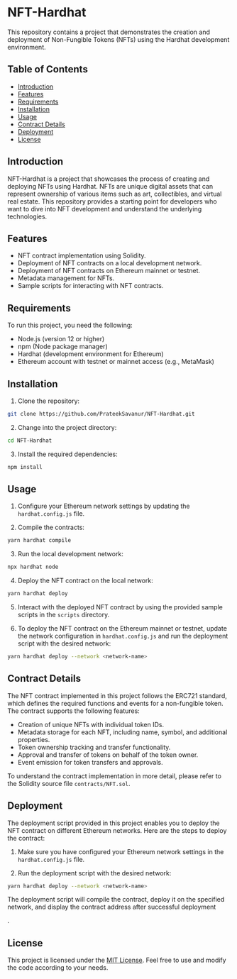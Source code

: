 # NFT-Hardhat

This repository contains a project that demonstrates the creation and deployment of Non-Fungible Tokens (NFTs) using the Hardhat development environment.

## Table of Contents

-   [Introduction](#introduction)
-   [Features](#features)
-   [Requirements](#requirements)
-   [Installation](#installation)
-   [Usage](#usage)
-   [Contract Details](#contract-details)
-   [Deployment](#deployment)
-   [License](#license)

## Introduction

NFT-Hardhat is a project that showcases the process of creating and deploying NFTs using Hardhat. NFTs are unique digital assets that can represent ownership of various items such as art, collectibles, and virtual real estate. This repository provides a starting point for developers who want to dive into NFT development and understand the underlying technologies.

## Features

-   NFT contract implementation using Solidity.
-   Deployment of NFT contracts on a local development network.
-   Deployment of NFT contracts on Ethereum mainnet or testnet.
-   Metadata management for NFTs.
-   Sample scripts for interacting with NFT contracts.

## Requirements

To run this project, you need the following:

-   Node.js (version 12 or higher)
-   npm (Node package manager)
-   Hardhat (development environment for Ethereum)
-   Ethereum account with testnet or mainnet access (e.g., MetaMask)

## Installation

1. Clone the repository:

```bash
git clone https://github.com/PrateekSavanur/NFT-Hardhat.git
```

2. Change into the project directory:

```bash
cd NFT-Hardhat
```

3. Install the required dependencies:

```bash
npm install
```

## Usage

1. Configure your Ethereum network settings by updating the `hardhat.config.js` file.

2. Compile the contracts:

```bash
yarn hardhat compile
```

3. Run the local development network:

```bash
npx hardhat node
```

4. Deploy the NFT contract on the local network:

```bash
yarn hardhat deploy
```

5. Interact with the deployed NFT contract by using the provided sample scripts in the `scripts` directory.

6. To deploy the NFT contract on the Ethereum mainnet or testnet, update the network configuration in `hardhat.config.js` and run the deployment script with the desired network:

```bash
yarn hardhat deploy --network <network-name>
```

## Contract Details

The NFT contract implemented in this project follows the ERC721 standard, which defines the required functions and events for a non-fungible token. The contract supports the following features:

-   Creation of unique NFTs with individual token IDs.
-   Metadata storage for each NFT, including name, symbol, and additional properties.
-   Token ownership tracking and transfer functionality.
-   Approval and transfer of tokens on behalf of the token owner.
-   Event emission for token transfers and approvals.

To understand the contract implementation in more detail, please refer to the Solidity source file `contracts/NFT.sol`.

## Deployment

The deployment script provided in this project enables you to deploy the NFT contract on different Ethereum networks. Here are the steps to deploy the contract:

1. Make sure you have configured your Ethereum network settings in the `hardhat.config.js` file.

2. Run the deployment script with the desired network:

```bash
yarn hardhat deploy --network <network-name>
```

The deployment script will compile the contract, deploy it on the specified network, and display the contract address after successful deployment

.

## License

This project is licensed under the [MIT License](LICENSE). Feel free to use and modify the code according to your needs.
